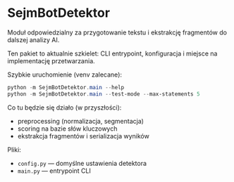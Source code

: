 # SejmBotDetektor

Moduł odpowiedzialny za przygotowanie tekstu i ekstrakcję fragmentów do dalszej analizy AI.

Ten pakiet to aktualnie szkielet: CLI entrypoint, konfiguracja i miejsce na implementację przetwarzania.

Szybkie uruchomienie (venv zalecane):

```powershell
python -m SejmBotDetektor.main --help
python -m SejmBotDetektor.main --test-mode --max-statements 5
```

Co tu będzie się działo (w przyszłości):
- preprocessing (normalizacja, segmentacja)
- scoring na bazie słów kluczowych
- ekstrakcja fragmentów i serializacja wyników

Pliki:
- `config.py` — domyślne ustawienia detektora
- `main.py` — entrypoint CLI
